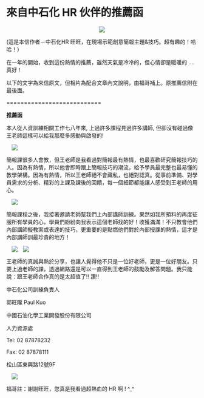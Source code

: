 # 來自中石化 HR 伙伴的推薦函 

<div style="clear: both; text-align: center;"></div>
<p></p>
<div style="clear: both; text-align: center;"></div>
<p></p>
<div style="clear: both; text-align: center;"></div>
<p></p>
<div style="clear: both; text-align: center;"><a href="http://3.bp.blogspot.com/-ZMSwwFiQngQ/VhR7_5CGtiI/AAAAAAAANjU/7rVv_s0qIbw/s1600/image_thumb_7.png" style="margin-left: 1em; margin-right: 1em;"><img border="0" src="https://3.bp.blogspot.com/-ZMSwwFiQngQ/VhR7_5CGtiI/AAAAAAAANjU/7rVv_s0qIbw/s1600/image_thumb_7.png"/></a></div>
<p>(這是本信作者－中石化HR 旺旺，在現場示範創意簡報主題&amp;技巧。超有趣的！哈哈！）</p>
<p>在一年的開始，收到這份熱情的推薦，雖然天氣是冷冷的，但心情卻是暖暖的 …. 真好！</p>
<p>以下的文字為來信原文，但相片為配合文章內文說明，由福哥補上。原推薦信附在最後面。</p>
<p>===========================</p>
<p><b>推薦函</b></p>
<p>本人從人資訓練相關工作七八年來, 上過許多課程見過許多講師, 但卻沒有碰過像王老師這樣可以給我那麼多感動與啟發的!<br/><a name="more"></a></p>
<p><a href="http://1.bp.blogspot.com/-kLWwYsRM_-8/VhR7-f8rm6I/AAAAAAAANjA/HRgfiPw_PJA/s1600/image_thumb_3.png" style="margin-left: 1em; margin-right: 1em; text-align: center;"><img border="0" src="https://1.bp.blogspot.com/-kLWwYsRM_-8/VhR7-f8rm6I/AAAAAAAANjA/HRgfiPw_PJA/s1600/image_thumb_3.png"/></a></p>
<p>簡報課很多人會教，但王老師是我看過對簡報最有熱情，也最喜歡研究簡報技巧的人。因為有熱情，所以他會即時跟上簡報技巧的潮流，給予學員最完整也最易懂的教學架構。因為有熱情，所以王老師絕不會藏私，也絕對認真。從事前準備、對學員需求的分析、精彩的上課及課後的回饋，每一個細節都能讓人感受到王老師的用心。</p>
<p><a href="http://1.bp.blogspot.com/-7jQ2nEado1M/VhR7-m2qRkI/AAAAAAAANi4/FEYNh7rNDkc/s1600/image_thumb_4.png" style="margin-left: 1em; margin-right: 1em; text-align: center;"><img border="0" src="https://1.bp.blogspot.com/-7jQ2nEado1M/VhR7-m2qRkI/AAAAAAAANi4/FEYNh7rNDkc/s1600/image_thumb_4.png"/></a></p>
<p>簡報課程之後，我接著邀請老師幫我們上內部講師訓練。果然如我所預料的再度征服所有學員的心，學員們紛紛向我表示這個老師找的好！收獲滿滿！不只教會他們內部講師擬教案或表達的技巧，更重要的是點燃他們對於內部授課的熱情，這才是內部講師訓最珍貴的地方！</p>
<p><a href="http://4.bp.blogspot.com/-flPEm4lvyRY/VhR7-pCP3XI/AAAAAAAANi8/s_EVwlTeTSk/s1600/image_thumb_5.png" style="margin-left: 1em; margin-right: 1em; text-align: center;"><img border="0" src="https://4.bp.blogspot.com/-flPEm4lvyRY/VhR7-pCP3XI/AAAAAAAANi8/s_EVwlTeTSk/s1600/image_thumb_5.png"/></a><img border="0" src="https://3.bp.blogspot.com/-qXqds3WhuYg/VhR7_YlCh-I/AAAAAAAANjQ/J6A5o12W5OE/s1600/image_thumb_6.png"/></p>
<p>王老師的真誠與熱於分享，也讓人覺得他不只是一位好老師，更是一位好朋友。只要上過老師的課，透過網路還是可以一直得到王老師的鼓勵及解答問題。我只能說：跟王老師合作真的是太超值了!! 讚!!</p>
<p>中石化公司訓練負責人</p>
<p>郭旺隴 Paul Kuo</p>
<p>中國石油化學工業開發股份有限公司</p>
<p>人力資源處</p>
<p>Tel: 02 87878232</p>
<p>Fax: 02 87878111</p>
<p>松山區東興路12號9F</p>
<p><a href="http://2.bp.blogspot.com/-QxO_kB8KdMs/VhR79-d8SBI/AAAAAAAANiw/1LNfv8ZRgiY/s1600/_01_thumb.jpg" style="margin-left: 1em; margin-right: 1em; text-align: center;"><img border="0" src="https://2.bp.blogspot.com/-QxO_kB8KdMs/VhR79-d8SBI/AAAAAAAANiw/1LNfv8ZRgiY/s1600/_01_thumb.jpg"/></a></p>
<p>福哥註：謝謝旺旺，您真是我看過超熱血的 HR 啊 ! ^_^</p>